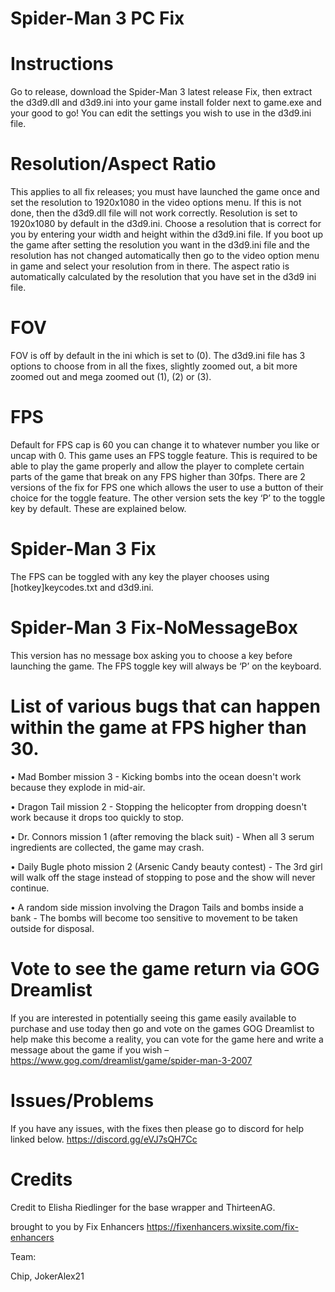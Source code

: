 # Spider-Man 3 PC Fix

# Instructions
Go to release, download the Spider-Man 3 latest release Fix, then extract the d3d9.dll and d3d9.ini into your game install folder next to game.exe and your good to go! You can edit the settings you wish to use in the d3d9.ini file.

# Resolution/Aspect Ratio
This applies to all fix releases; you must have launched the game once and set the resolution to 1920x1080 in the video options menu. If this is not done, then the d3d9.dll file will not work correctly.
Resolution is set to 1920x1080 by default in the d3d9.ini. Choose a resolution that is correct for you by entering your width and height within the d3d9.ini file.
If you boot up the game after setting the resolution you want in the d3d9.ini file and the resolution has not changed automatically then go to the video option menu in game and select your resolution from in there.
The aspect ratio is automatically calculated by the resolution that you have set in the d3d9 ini file.

# FOV
FOV is off by default in the ini which is set to (0). The d3d9.ini file has 3 options to choose from in all the fixes, slightly zoomed out, a bit more zoomed out and mega zoomed out (1), (2) or (3).

# FPS
Default for FPS cap is 60 you can change it to whatever number you like or uncap with 0.
This game uses an FPS toggle feature. This is required to be able to play the game properly and allow the player to complete certain parts of the game that break on any FPS higher than 30fps. There are 2 versions of the fix for FPS one which allows the user to use a button of their choice for the toggle feature. The other version sets the key ‘P’ to the toggle key by default. These are explained below.

# Spider-Man 3 Fix
The FPS can be toggled with any key the player chooses using [hotkey]keycodes.txt and d3d9.ini. 

# Spider-Man 3 Fix-NoMessageBox
This version has no message box asking you to choose a key before launching the game. The FPS toggle key will always be ‘P’ on the keyboard.

# List of various bugs that can happen within the game at FPS higher than 30.
•    Mad Bomber mission 3 - Kicking bombs into the ocean doesn't work because they explode in mid-air.

•    Dragon Tail mission 2 - Stopping the helicopter from dropping doesn't work because it drops too quickly to stop.

•    Dr. Connors mission 1 (after removing the black suit) - When all 3 serum ingredients are collected, the game may crash.

•    Daily Bugle photo mission 2 (Arsenic Candy beauty contest) - The 3rd girl will walk off the stage instead of stopping to pose and the show will never continue.

•    A random side mission involving the Dragon Tails and bombs inside a bank - The bombs will become too sensitive to movement to be taken outside for disposal.

# Vote to see the game return via GOG Dreamlist
If you are interested in potentially seeing this game easily available to purchase and use today then go and vote on the games GOG Dreamlist to help make this become a reality, you can vote for the game here and write a message about the game if you wish – https://www.gog.com/dreamlist/game/spider-man-3-2007

# Issues/Problems
If you have any issues, with the fixes then please go to discord for help linked below.
https://discord.gg/eVJ7sQH7Cc

# Credits
Credit to Elisha Riedlinger for the base wrapper and ThirteenAG.

brought to you by Fix Enhancers
https://fixenhancers.wixsite.com/fix-enhancers

Team:

Chip, JokerAlex21
